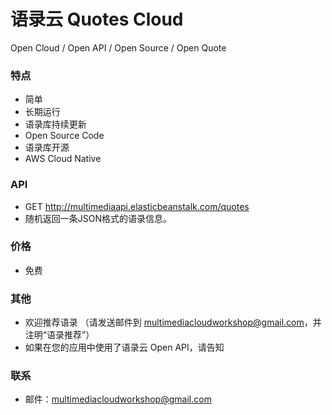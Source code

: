# 语录云 Quotes Cloud
Open Cloud / Open API / Open Source / Open Quote  

### 特点
- 简单  
- 长期运行  
- 语录库持续更新  
- Open Source Code  
- 语录库开源  
- AWS Cloud Native

### API  
- GET http://multimediaapi.elasticbeanstalk.com/quotes  
- 随机返回一条JSON格式的语录信息。

### 价格  
- 免费

### 其他  
- 欢迎推荐语录 （请发送邮件到 multimediacloudworkshop@gmail.com，并注明“语录推荐”）  
- 如果在您的应用中使用了语录云 Open API，请告知  

### 联系  
- 邮件：multimediacloudworkshop@gmail.com  
